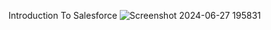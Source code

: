 Introduction To Salesforce
![Screenshot 2024-06-27 195831](https://github.com/skRahil06/A-CRM-APPLICATION-FOR-WHOLESALE-RICE-MILL/assets/110285265/987dba0d-3f3f-4096-bce6-edc4a4ad14d4)
